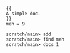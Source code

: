 ``` unison
{{
A simple doc.
}}
meh = 9
```

``` ucm
scratch/main> add
scratch/main> find meh
scratch/main> docs 1
```
